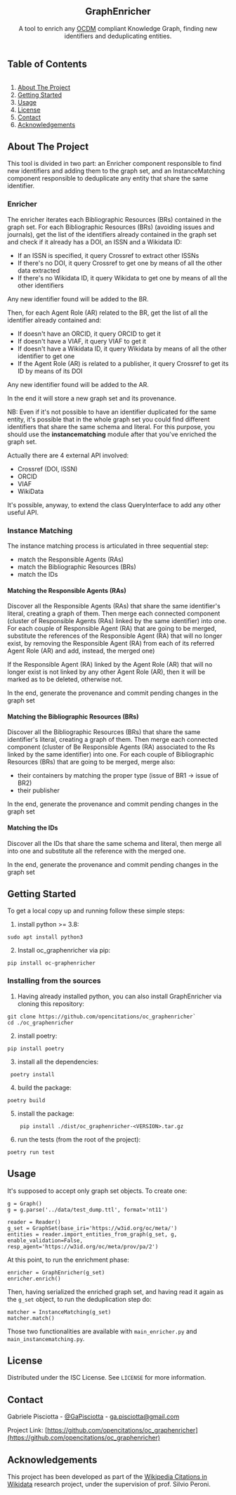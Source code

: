 <p align="center">

  <h2 align="center">GraphEnricher</h3>
  <p align="center">
    A tool to enrich any <a href="http://opencitations.net/model">OCDM</a> compliant Knowledge Graph, finding new identifiers
and deduplicating entities.
</p>

<!-- TABLE OF CONTENTS -->
  <summary><h2 style="display: inline-block">Table of Contents</h2></summary>
  <ol>
    <li>
      <a href="#about-the-project">About The Project</a>
    </li>
    <li>
      <a href="#getting-started">Getting Started</a>
    </li>
    <li><a href="#usage">Usage</a></li>
    <li><a href="#license">License</a></li>
    <li><a href="#contact">Contact</a></li>
    <li><a href="#acknowledgements">Acknowledgements</a></li>
  </ol>



<!-- ABOUT THE PROJECT -->
## About The Project

This tool is divided in two part: an Enricher component responsible to find new identifiers and adding them to the 
graph set, and an InstanceMatching component responsible to deduplicate any entity that share the same identifier.
### Enricher
The enricher iterates each Bibliographic Resources (BRs) contained in the graph set.
For each Bibliographic Resources (BRs) (avoiding issues and journals), get the list of the identifiers already
contained in the graph set and check if it already has a DOI, an ISSN and a Wikidata ID:
- If an ISSN is specified, it query Crossref to extract other ISSNs
- If there's no DOI, it query Crossref to get one by means of all the other data extracted
- If there's no Wikidata ID, it query Wikidata to get one by means of all the other identifiers

Any new identifier found will be added to the BR.
  
Then, for each Agent Role (AR) related to the BR, get the list of all the identifier already contained and:
- If doesn't have an ORCID, it query ORCID to get it
- If doesn't have a VIAF, it query VIAF to get it
- If doesn't have a Wikidata ID, it query Wikidata by means of all the other identifier to get one
- If the Agent Role (AR) is related to a publisher, it query Crossref to get its ID by means of its DOI

Any new identifier found will be added to the AR.

In the end it will store a new graph set and its provenance.

NB: Even if it's not possible to have an identifier duplicated for the same entity, it's possible that in
the whole graph set you could find different identifiers that share the same schema and literal. For this
purpose, you should use the **instancematching** module after that you've enriched the graph set.

Actually there are 4 external API involved:
- Crossref (DOI, ISSN)
- ORCID
- VIAF
- WikiData 

It's possible, anyway, to extend the class QueryInterface to add any other useful API.

### Instance Matching
The instance matching process is articulated in three sequential step:
- match the Responsible Agents (RAs)
- match the Bibliographic Resources (BRs) 
- match the IDs

#### Matching the Responsible Agents (RAs) 
Discover all the Responsible Agents (RAs)  that share the same identifier's literal, creating a graph of
them. Then merge each connected component (cluster of Responsible Agents (RAs)  linked by the same identifier)
into one.
For each couple of Responsible Agent (RA) that are going to be merged, substitute the references of the
Responsible Agent (RA) that will no longer exist, by removing the Responsible Agent (RA)
from each of its referred Agent Role (AR) and add, instead, the merged one)

If the Responsible Agent (RA) linked by the Agent Role (AR) that will no longer exist is not linked by any
other Agent Role (AR), then it will be marked as to be deleted, otherwise not.

In the end, generate the provenance and commit pending changes in the graph set

#### Matching the Bibliographic Resources (BRs) 

Discover all the Bibliographic Resources (BRs)  that share the same identifier's literal, creating a graph of them.
Then merge each connected component (cluster of Be Responsible Agents (RA) associated to the Rs linked by the same identifier) into one.
For each couple of Bibliographic Resources (BRs) that are going to be merged, merge also:
 - their containers by matching the proper type (issue of BR1 -> issue of BR2)
 - their publisher

In the end, generate the provenance and commit pending changes in the graph set

#### Matching the IDs
Discover all the IDs that share the same schema and literal, then merge all into one
and substitute all the reference with the merged one.

In the end, generate the provenance and commit pending changes in the graph set

<!-- GETTING STARTED -->
## Getting Started

To get a local copy up and running follow these simple steps:
1. install python >= 3.8:

```sudo apt install python3```

2. Install oc_graphenricher via pip:
```
pip install oc-graphenricher
```

### Installing from the sources
1. Having already installed python, you can also install GraphEnricher via cloning this repository: 
```
git clone https://github.com/opencitations/oc_graphenricher`
cd ./oc_graphenricher
```
2. install poetry:

```pip install poetry```

3. install all the dependencies:

``` poetry install```

4. build the package:

```poetry build```

5. install the package:

```    pip install ./dist/oc_graphenricher-<VERSION>.tar.gz```

6. run the tests (from the root of the project):

```
poetry run test
```

<!-- USAGE EXAMPLES -->
## Usage
It's supposed to accept only graph set objects. To create one:

```
g = Graph()
g = g.parse('../data/test_dump.ttl', format='nt11')

reader = Reader()
g_set = GraphSet(base_iri='https://w3id.org/oc/meta/')
entities = reader.import_entities_from_graph(g_set, g, enable_validation=False, resp_agent='https://w3id.org/oc/meta/prov/pa/2')
```
At this point, to run the enrichment phase:
```
enricher = GraphEnricher(g_set)
enricher.enrich()
```
Then, having serialized the enriched graph set, and having read it again as the
`g_set` object, to run the deduplication step do:

```
matcher = InstanceMatching(g_set)
matcher.match()
```

Those two functionalities are available with `main_enricher.py` and `main_instancematching.py`.





<!-- LICENSE -->
## License

Distributed under the ISC License. See `LICENSE` for more information.



<!-- CONTACT -->
## Contact

Gabriele Pisciotta - [@GaPisciotta](https://twitter.com/GaPisciotta) - ga.pisciotta@gmail.com

Project Link: [https://github.com/opencitations/oc_graphenricher](https://github.com/opencitations/oc_graphenricher)



<!-- ACKNOWLEDGEMENTS -->
## Acknowledgements
This project has been developed as part of the 
[Wikipedia Citations in Wikidata](https://meta.wikimedia.org/wiki/Wikicite/grant/Wikipedia_Citations_in_Wikidata) 
research project, under the supervision of prof. Silvio Peroni.




<!-- MARKDOWN LINKS & IMAGES -->
<!-- https://www.markdownguide.org/basic-syntax/#reference-style-links -->
